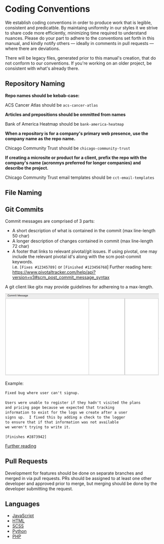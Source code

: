 # Coding Conventions

We establish coding conventions in order to produce work that is legible, consistent and predicatble. By maintaing uniformity in our styles it we strive to share code more efficiently, minimizing time required to understand nuances. Please do your part to adhere to the conventions set forth in this manual, and kindly notify others — ideally in comments in pull requests — where there are deviations.

There will be legacy files, generated prior to this manual's creation, that do not conform to our conventions. If you're working on an older project, be consistent with what's already there.


## Repository Naming
__Repo names should be kebab-case:__

ACS Cancer Atlas should be `acs-cancer-atlas`


__Articles and prepositions should be ommitted from names__

Bank of America Heatmap should be `bank-america-heatmap`


__When a repository is for a company's primary web presence, use the company name as the repo name.__

Chicago Community Trust should be `chicago-community-trust`

__If creating a microsite or product for a client, prefix the repo with the company's name (acronmys preferred for longer companies) and describe the project.__

Chicago Community Trust email templates should be `cct-email-templates`


## File Naming


## Git Commits

Commit messages are comprised of 3 parts:

* A short description of what is contained in the commit (max line-length 50 char)
* A longer description of changes contained in commit (max line-length 72 char)
* A footer that links to relevant pivotal/git issues.  If using pivotal, one may  
  include the relevant pivotal id's along with the scm post-commit keywords.  
  i.e. `[Fixes #12345789]` or `[Finished #123456768`]
  Further reading here: https://www.pivotaltracker.com/help/api?version=v3#scm_post_commit_message_syntax

A git client like gitx may provide guidelines for adhereing to a max-length.

![](_doc/max-line-length.png)

Example:
```
Fixed bug where user can't signup.

Users were unable to register if they hadn't visited the plans
and pricing page because we expected that tracking
information to exist for the logs we create after a user
signs up.  I fixed this by adding a check to the logger
to ensure that if that information was not available
we weren't trying to write it.

[Finishes #2873942]
```

[Further reading](http://ablogaboutcode.com/2011/03/23/proper-git-commit-messages-and-an-elegant-git-history/)



## Pull Requests
Development for features should be done on separate branches and merged in via pull requests. PRs should be assigned to at least one other developer and approved prior to merge, but merging should be done by the developer submitting the request.


## Languages
- [JavaScript](/style/javascript.md)
- [HTML](/style/html.md)
- [SCSS](/style/scss.md)
- [Python](/style/python.md)
- [PHP](/style/php.md)
